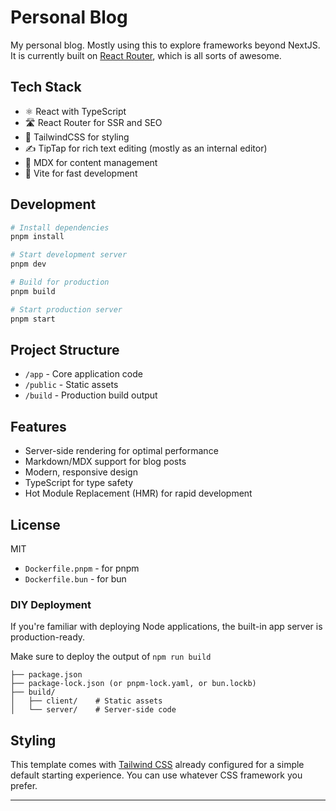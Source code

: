 # Personal Blog

My personal blog. Mostly using this to explore frameworks beyond NextJS. It is currently built on [React Router](https://reactrouter.com/), which is all sorts of awesome.

## Tech Stack

- ⚛️ React with TypeScript
- 🛣️ React Router for SSR and SEO
- 🎨 TailwindCSS for styling
- ✍️ TipTap for rich text editing (mostly as an internal editor)
- 📝 MDX for content management
- 🚀 Vite for fast development

## Development

```bash
# Install dependencies
pnpm install

# Start development server
pnpm dev

# Build for production
pnpm build

# Start production server
pnpm start
```

## Project Structure

- `/app` - Core application code
- `/public` - Static assets
- `/build` - Production build output

## Features

- Server-side rendering for optimal performance
- Markdown/MDX support for blog posts
- Modern, responsive design
- TypeScript for type safety
- Hot Module Replacement (HMR) for rapid development

## License

MIT
- `Dockerfile.pnpm` - for pnpm
- `Dockerfile.bun` - for bun

### DIY Deployment

If you're familiar with deploying Node applications, the built-in app server is production-ready.

Make sure to deploy the output of `npm run build`

```
├── package.json
├── package-lock.json (or pnpm-lock.yaml, or bun.lockb)
├── build/
│   ├── client/    # Static assets
│   └── server/    # Server-side code
```

## Styling

This template comes with [Tailwind CSS](https://tailwindcss.com/) already configured for a simple default starting experience. You can use whatever CSS framework you prefer.

---
